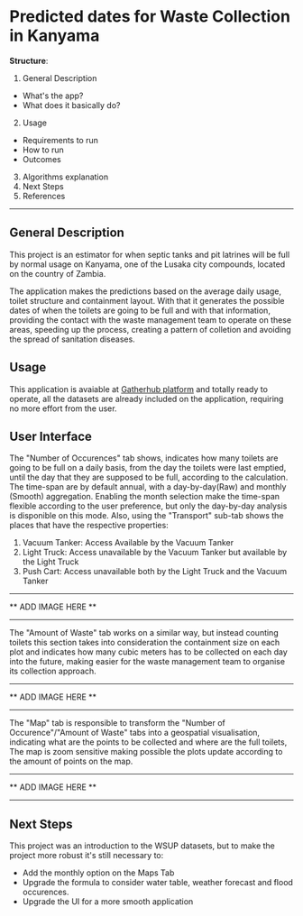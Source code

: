 # Predicted dates for Waste Collection in Kanyama

**Structure**:

1. General Description
  - What's the app?
  - What does it basically do?
2. Usage
  - Requirements to run
  - How to run
  - Outcomes
3. Algorithms explanation
4. Next Steps
5. References

***

## General Description

This project is an estimator for when septic tanks and pit latrines will be full by normal usage on Kanyama, one of the Lusaka city compounds, located on the country of Zambia.

The application makes the predictions based on the average daily usage, toilet structure and containment layout. With that it generates the possible dates of when the toilets are going to be full and with that information, providing the contact with the waste management team to operate on these areas, speeding up the process, creating a pattern of colletion and avoiding the spread of sanitation diseases.

## Usage

This application is avaiable at [Gatherhub platform](https://gatherhub.shinyapps.io/shiny/) and totally ready to operate, all the datasets are already included on the application, requiring no more effort from the user.

## User Interface

The "Number of Occurences" tab shows, indicates how many toilets are going to be full on a daily basis, from the day the toilets were last emptied, until the day that they are supposed to be full, according to the calculation. The time-span are by default annual, with a day-by-day(Raw) and monthly (Smooth) aggregation. Enabling the month selection make the time-span flexible according to the user preference, but only the day-by-day analysis is disponible on this mode. Also, using the "Transport" sub-tab shows the places that have the respective properties:

1. Vacuum Tanker: Access Available by the Vacuum Tanker
2. Light Truck: Access unavailable by the Vacuum Tanker but available by the Light Truck
3. Push Cart: Access unavailable both by the Light Truck and the Vacuum Tanker
***
** ADD IMAGE HERE **
***
The "Amount of Waste" tab works on a similar way, but instead counting toilets this section takes into consideration the containment size on each plot and indicates how many cubic meters has to be collected on each day into the future, making easier for the waste management team to organise its collection approach.
***
** ADD IMAGE HERE ** 
***
The "Map" tab is responsible to transform the "Number of Occurence"/"Amount of Waste" tabs into a geospatial visualisation, indicating what are the points to be collected and where are the full toilets, The map is zoom sensitive making possible the plots update according to the amount of points on the map.
***
** ADD IMAGE HERE **
***

## Next Steps

This project was an introduction to the WSUP datasets, but to make the project more robust it's still necessary to:

* Add the monthly option on the Maps Tab
* Upgrade the formula to consider water table, weather forecast and flood occurences.
* Upgrade the UI for a more smooth application


